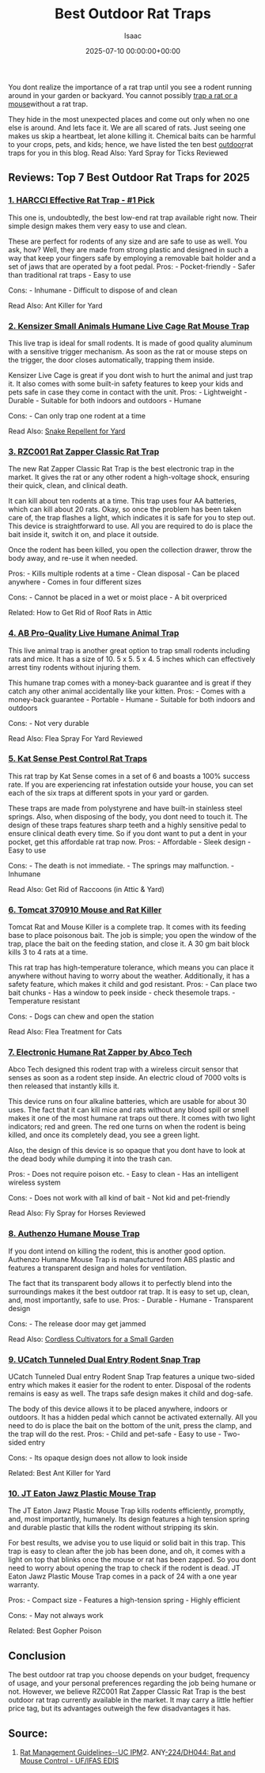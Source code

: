 ﻿---
title: Best Outdoor Rat Traps
description: You dont realize the importance of a rat trap until you see a rodent running around in your garden or backyard. You cannot possibly trap a rat or a mouse...
slug: /best-outdoor-rat-traps/
date: 2025-07-10 00:00:00+00:00
lastmod: 2025-07-10 00:00:00+03:00
author: Isaac
categories:
- Product Reviews
- Rats
tags:
- product-reviews
- best
- outdoor
layout: post
---

You dont realize the importance of a rat trap until you see a rodent running around in your garden or backyard. You cannot possibly [trap a rat or a mouse](https://www.poison.org/articles/2007-oct/mouse-and-rat-poisons)without a rat trap.

They hide in the most unexpected places and come out only when no one else is around. And lets face it. We are all scared of rats. Just seeing one makes us skip a heartbeat, let alone killing it. Chemical baits can be harmful to your crops, pets, and kids; hence, we have listed the ten best [outdoor](https://pestpolicy.com/best-outdoor-playsets-for-toddlers/)rat traps for you in this blog. Read Also: Yard Spray for Ticks Reviewed

##  Reviews: Top 7 Best Outdoor Rat Traps for 2025

###  [1. HARCCI Effective Rat Trap - #1 Pick](https://www.amazon.com/dp/B07F6FFDTW/?tag=p-policy-20)

This one is, undoubtedly, the best low-end rat trap available right now. Their simple design makes them very easy to use and clean.

These are perfect for rodents of any size and are safe to use as well. You ask, how? Well, they are made from strong plastic and designed in such a way that keep your fingers safe by employing a removable bait holder and a set of jaws that are operated by a foot pedal. Pros: - Pocket-friendly - Safer than traditional rat traps - Easy to use

Cons: - Inhumane - Difficult to dispose of and clean

Read Also: Ant Killer for Yard

###  [2. Kensizer Small Animals Humane Live Cage Rat Mouse Trap](https://www.amazon.com/dp/B07331WZ6G/?tag=p-policy-20)

This live trap is ideal for small rodents. It is made of good quality aluminum with a sensitive trigger mechanism. As soon as the rat or mouse steps on the trigger, the door closes automatically, trapping them inside.

Kensizer Live Cage is great if you dont wish to hurt the animal and just trap it. It also comes with some built-in safety features to keep your kids and pets safe in case they come in contact with the unit. Pros: - Lightweight - Durable - Suitable for both indoors and outdoors - Humane

Cons: - Can only trap one rodent at a time

Read Also: [Snake Repellent for Yard](https://pestpolicy.com/best-snake-repellent-for-yard/)

###  [3. RZC001 Rat Zapper Classic Rat Trap](https://www.amazon.com/dp/B010RJ7VPA/?tag=p-policy-20)

The new Rat Zapper Classic Rat Trap is the best electronic trap in the market. It gives the rat or any other rodent a high-voltage shock, ensuring their quick, clean, and clinical death.

It can kill about ten rodents at a time. This trap uses four AA batteries, which can kill about 20 rats. Okay, so once the problem has been taken care of, the trap flashes a light, which indicates it is safe for you to step out. This device is straightforward to use. All you are required to do is place the bait inside it, switch it on, and place it outside.

Once the rodent has been killed, you open the collection drawer, throw the body away, and re-use it when needed.

Pros: - Kills multiple rodents at a time - Clean disposal - Can be placed anywhere - Comes in four different sizes

Cons: - Cannot be placed in a wet or moist place - A bit overpriced

Related: How to Get Rid of Roof Rats in Attic

###  [4. AB Pro-Quality Live Humane Animal Trap](https://www.amazon.com/dp/B013FLER72/?tag=p-policy-20)

This live animal trap is another great option to trap small rodents including rats and mice. It has a size of 10. 5 x 5. 5 x 4. 5 inches which can effectively arrest tiny rodents without injuring them.

This humane trap comes with a money-back guarantee and is great if they catch any other animal accidentally like your kitten. Pros: - Comes with a money-back guarantee - Portable - Humane - Suitable for both indoors and outdoors

Cons: - Not very durable

Read Also: Flea Spray For Yard Reviewed

###  [5. Kat Sense Pest Control Rat Traps](https://www.amazon.com/dp/B07767PDLV/?tag=p-policy-20)

This rat trap by Kat Sense comes in a set of 6 and boasts a 100% success rate. If you are experiencing rat infestation outside your house, you can set each of the six traps at different spots in your yard or garden.

These traps are made from polystyrene and have built-in stainless steel springs. Also, when disposing of the body, you dont need to touch it. The design of these traps features sharp teeth and a highly sensitive pedal to ensure clinical death every time. So if you dont want to put a dent in your pocket, get this affordable rat trap now. Pros: - Affordable - Sleek design - Easy to use

Cons: - The death is not immediate. - The springs may malfunction. - Inhumane

Read Also: Get Rid of Raccoons (in Attic & Yard)

###  [6. Tomcat 370910 Mouse and Rat Killer](https://www.amazon.com/dp/B01MS07UDH/?tag=p-policy-20)

Tomcat Rat and Mouse Killer is a complete trap. It comes with its feeding base to place poisonous bait. The job is simple; you open the window of the trap, place the bait on the feeding station, and close it. A 30 gm bait block kills 3 to 4 rats at a time.

This rat trap has high-temperature tolerance, which means you can place it anywhere without having to worry about the weather. Additionally, it has a safety feature, which makes it child and god resistant. Pros: - Can place two bait chunks - Has a window to peek inside - check thesemole traps. - Temperature resistant

Cons: - Dogs can chew and open the station

Read Also: Flea Treatment for Cats

###  [7. Electronic Humane Rat Zapper by Abco Tech](https://www.amazon.com/dp/B07KPPRCP8/?tag=p-policy-20)

Abco Tech designed this rodent trap with a wireless circuit sensor that senses as soon as a rodent step inside. An electric cloud of 7000 volts is then released that instantly kills it.

This device runs on four alkaline batteries, which are usable for about 30 uses. The fact that it can kill mice and rats without any blood spill or smell makes it one of the most humane rat traps out there. It comes with two light indicators; red and green. The red one turns on when the rodent is being killed, and once its completely dead, you see a green light.

Also, the design of this device is so opaque that you dont have to look at the dead body while dumping it into the trash can.

Pros: - Does not require poison etc. - Easy to clean - Has an intelligent wireless system

Cons: - Does not work with all kind of bait - Not kid and pet-friendly

Read Also: Fly Spray for Horses Reviewed

###  [8. Authenzo Humane Mouse Trap](https://www.amazon.com/dp/B07BMTWQCY/?tag=p-policy-20)

If you dont intend on killing the rodent, this is another good option. Authenzo Humane Mouse Trap is manufactured from ABS plastic and features a transparent design and holes for ventilation.

The fact that its transparent body allows it to perfectly blend into the surroundings makes it the best outdoor rat trap. It is easy to set up, clean, and, most importantly, safe to use. Pros: - Durable - Humane - Transparent design

Cons: - The release door may get jammed

Read Also: [Cordless Cultivators for a Small Garden](https://pestpolicy.com/best-cordless-cultivators-for-a-small-garden/)

###  [9. UCatch Tunneled Dual Entry Rodent Snap Trap](https://www.amazon.com/dp/B07BL2TM7M/?tag=p-policy-20)

UCatch Tunneled Dual entry Rodent Snap Trap features a unique two-sided entry which makes it easier for the rodent to enter. Disposal of the rodents remains is easy as well. The traps safe design makes it child and dog-safe.

The body of this device allows it to be placed anywhere, indoors or outdoors. It has a hidden pedal which cannot be activated externally. All you need to do is place the bait on the bottom of the unit, press the clamp, and the trap will do the rest. Pros: - Child and pet-safe - Easy to use - Two-sided entry

Cons: - Its opaque design does not allow to look inside

Related: Best Ant Killer for Yard

###  [10. JT Eaton Jawz Plastic Mouse Trap](https://www.amazon.com/dp/B001H1LR6W/?tag=p-policy-20)

The JT Eaton Jawz Plastic Mouse Trap kills rodents efficiently, promptly, and, most importantly, humanely. Its design features a high tension spring and durable plastic that kills the rodent without stripping its skin.

For best results, we advise you to use liquid or solid bait in this trap. This trap is easy to clean after the job has been done, and oh, it comes with a light on top that blinks once the mouse or rat has been zapped. So you dont need to worry about opening the trap to check if the rodent is dead. JT Eaton Jawz Plastic Mouse Trap comes in a pack of 24 with a one year warranty.

Pros: - Compact size - Features a high-tension spring - Highly efficient

Cons: - May not always work

Related: Best Gopher Poison

##  Conclusion

The best outdoor rat trap you choose depends on your budget, frequency of usage, and your personal preferences regarding the job being humane or not. However, we believe RZC001 Rat Zapper Classic Rat Trap is the best outdoor rat trap currently available in the market. It may carry a little heftier price tag, but its advantages outweigh the few disadvantages it has.

##  Source:

1. [Rat Management Guidelines--UC IPM](http://ipm.ucanr.edu/PMG/PESTNOTES/pn74106.html)2. ANY[-224/DH044: Rat and Mouse Control - UF/IFAS EDIS](https://edis.ifas.ufl.edu/dh044)

